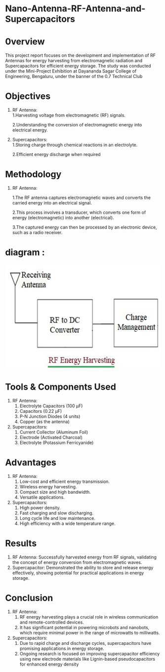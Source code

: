 # Nano-Antenna-RF-Antenna-and-Supercapacitors

# 0verview
This project report focuses on the development and implementation of RF Antennas for energy harvesting from electromagnetic radiation and Supercapacitors for efficient energy storage. The study was conducted under the Mini-Project Exhibition at Dayananda Sagar College of Engineering, Bengaluru, under the banner of the 0.7 Technical Club

# Objectives
1.	RF Antenna:	   
        1.Harvesting voltage from electromagnetic (RF) signals.
                    
     2.Understanding the conversion of electromagnetic energy into electrical energy.


2.	Supercapacitors:  
      1.Storing charge through chemical reactions in an electrolyte.

    2.Efficient energy discharge when required


# Methodology
1.	RF Antenna:
        
     1.The RF antenna captures electromagnetic waves and converts the carried energy into an electrical signal.

     2.This process involves a transducer, which converts one form of energy (electromagnetic) into another (electrical).

     3.The captured energy can then be processed by an electronic device, such as a radio receiver.


# diagram :
 ![image](https://github.com/sandesh-ar/Nano-Antenna-RF-Antenna-and-Supercapacitors/blob/main/image.png?raw=true)

# Tools & Components Used
1.	RF Antenna:
       1. Electrolyte Capacitors (100 µF)
       2. Capacitors (0.22 µF)
       3. P-N Junction Diodes (4 units)
       4. Copper (as the antenna)
2.	Supercapacitors:
     1. Current Collector (Aluminum Foil)
     2. Electrode (Activated Charcoal)
     3. Electrolyte (Potassium Ferricyanide)

# Advantages
1.	RF Antenna:
     1. Low-cost and efficient energy transmission.
     2. Wireless energy harvesting.
     3. Compact size and high bandwidth.
     4. Versatile applications.
2.	Supercapacitors:
     1. High power density.
     2.	Fast charging and slow discharging.
     3. Long cycle life and low maintenance.
     4. High efficiency with a wide temperature range.



# Results
 1.	RF Antenna:
    	Successfully harvested energy from RF signals, validating the concept of energy conversion from electromagnetic waves.
2.	Supercapacitor:
    	Demonstrated the ability to store and release energy effectively, showing potential for practical applications in energy storage.



# Conclusion
1.	RF Antenna:
      1. RF energy harvesting plays a crucial role in wireless communication and remote-controlled devices.
      2. It has significant potential in powering microbots and nanobots, which require minimal power in the range of microwatts to milliwatts.
2.	Supercapacitors:
     1. Due to rapid charge and discharge cycles, supercapacitors have promising applications in energy storage.
     2. Ongoing research is focused on improving supercapacitor efficiency using new electrode materials like Lignin-based   pseudocapacitors for enhanced energy density


